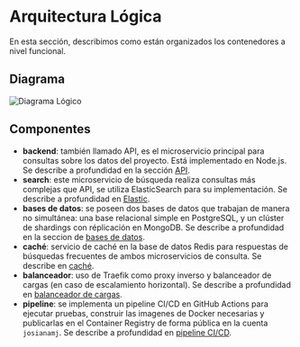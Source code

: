 # Arquitectura Lógica

En esta sección, describimos como están organizados los contenedores a nivel funcional. 

## Diagrama

![Diagrama Lógico](./arquitecturaLogica.png)

## Componentes

- __backend__: también llamado API, es el microservicio principal para consultas sobre los datos del proyecto. Está implementado en Node.js. Se describe a profundidad en la sección [API](./API.md).
- __search__: este microservicio de búsqueda realiza consultas más complejas que API, se utiliza ElasticSearch para su implementación. Se describe a profundidad en [Elastic](./elastic.md).
- __bases de datos__: se poseen dos bases de datos que trabajan de manera no simultánea: una base relacional simple en PostgreSQL, y un clúster de shardings con réplicación en MongoDB. Se describe a profundidad en la seccion de [bases de datos](./databases.md).
- __caché__: servicio de caché en la base de datos Redis para respuestas de búsquedas frecuentes de ambos microservicios de consulta. Se describe en [caché](./redisCache.md).
- __balanceador__: uso de Traefik como proxy inverso y balanceador de cargas (en caso de escalamiento horizontal). Se describe a profundidad en [balanceador de cargas](./balanceadorCarga.md).
- __pipeline__: se implementa un pipeline CI/CD en GitHub Actions para ejecutar pruebas, construir las imagenes de Docker necesarias y publicarlas en el Container Registry de forma pública en la cuenta `josianamj`. Se describe a profundidad en [pipeline CI/CD](./pipeline.md).
